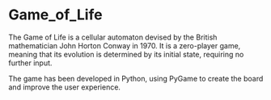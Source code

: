 # Game_of_Life

The Game of Life is a cellular automaton devised by the British mathematician John Horton Conway in 1970.
It is a zero-player game, meaning that its evolution is determined by its initial state, requiring no further input. 

The game has been developed in Python, using PyGame to create the board and improve the user experience.
